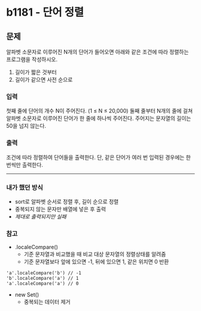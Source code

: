 # b1181 - 단어 정렬

## 문제

알파벳 소문자로 이루어진 N개의 단어가 들어오면 아래와 같은 조건에 따라 정렬하는 프로그램을 작성하시오.

1. 길이가 짧은 것부터
2. 길이가 같으면 사전 순으로

### 입력

첫째 줄에 단어의 개수 N이 주어진다. (1 ≤ N ≤ 20,000) 둘째 줄부터 N개의 줄에 걸쳐 알파벳 소문자로 이루어진 단어가 한 줄에 하나씩 주어진다. 주어지는 문자열의 길이는 50을 넘지 않는다.

### 출력

조건에 따라 정렬하여 단어들을 출력한다. 단, 같은 단어가 여러 번 입력된 경우에는 한 번씩만 출력한다.

---

### 내가 했던 방식
- sort로 알파벳 순서로 정렬 후, 길이 순으로 정렬
- 중복되지 않는 문자만 배열에 넣은 후 출력
- _제대로 출력되지만 실패_

### 참고
- .localeCompare()
    - 기준 문자열과 비교했을 때 비교 대상 문자열의 정렬상태를 알려줌
    - 기준 문자열보다 앞에 있으면 -1, 뒤에 있으면 1, 같은 위치면 0 반환
```
'a'.localeCompare('b') // -1
'b'.localeCompare('a') // 1
'a'.localeCompare('a') // 0
```
- new Set() 
    - 중복되는 데이터 제거
